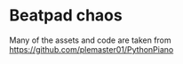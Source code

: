 # Beatpad chaos

Many of the assets and code are taken from https://github.com/plemaster01/PythonPiano